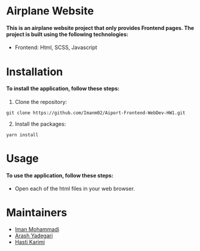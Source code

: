 # Airplane Website
#### This is an airplane website project that only provides Frontend pages. The project is built using the following technologies:

* Frontend: Html, SCSS, Javascript

# Installation
#### To install the application, follow these steps:
1. Clone the repository: 
```
git clone https://github.com/Imanm02/Aiport-Frontend-WebDev-HW1.git
```

2. Install the packages: 
```
yarn install
```

# Usage
#### To use the application, follow these steps:
* Open each of the html files in your web browser.

# Maintainers
- [Iman Mohammadi](https://github.com/Imanm02)
- [Arash Yadegari](https://github.com/Arash1381-y)
- [Hasti Karimi](https://github.com/HastiKarimi)
